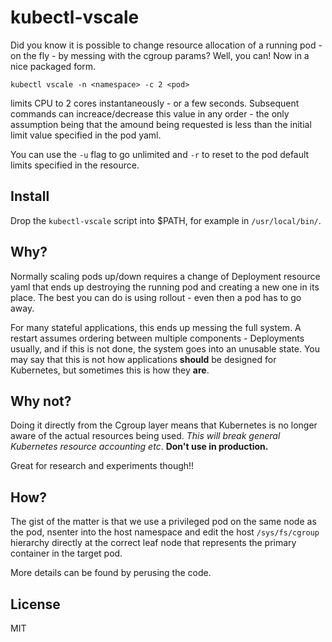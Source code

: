 # kubectl-vscale

Did you know it is possible to change resource allocation of a running pod - on the fly - by messing with the cgroup params? Well, you can! Now in a nice packaged form.

```
kubectl vscale -n <namespace> -c 2 <pod>
```
limits <pod> CPU to 2 cores instantaneously - or a few seconds. Subsequent commands can increace/decrease this value in any order - the only assumption being that the amound being requested is less than the initial limit value specified in the pod yaml.

You can use the `-u` flag to go unlimited and `-r` to reset to the pod default limits specified in the resource.

## Install

Drop the `kubectl-vscale` script into $PATH, for example in `/usr/local/bin/`.

## Why?

Normally scaling pods up/down requires a change of Deployment resource yaml that ends up destroying the running pod and creating a new one in its place. The best you can do is using rollout - even then a pod has to go away.

For many stateful applications, this ends up messing the full system. A restart assumes ordering between multiple components - Deployments usually, and if this is not done, the system goes into an unusable state. You may say that this is not how applications **should** be designed for Kubernetes, but sometimes this is how they **are**.

## Why not?

Doing it directly from the Cgroup layer means that Kubernetes is no longer aware of the actual resources being used. *This will break general Kubernetes resource accounting etc*. **Don't use in production.**

Great for research and experiments though!!

## How?

The gist of the matter is that we use a privileged pod on the same node as the pod, nsenter into the host namespace and edit the host `/sys/fs/cgroup` hierarchy directly at the correct leaf node that represents the primary container in the target pod.

More details can be found by perusing the code.

## License

MIT
